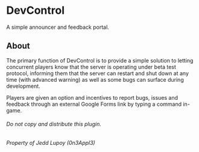 # DevControl
A simple announcer and feedback portal.

## About
The primary function of DevControl is to provide a simple solution to letting concurrent players know that the server is operating under beta test protocol, informing them that the server can restart and shut down at any time (with advanced warning) as well as some bugs can surface during development.

Players are given an option and incentives to report bugs, issues and feedback through an external Google Forms link by typing a command in-game.

###### Do not copy and distribute this plugin.
###### Property of Jedd Lupoy (0n3Appl3)
